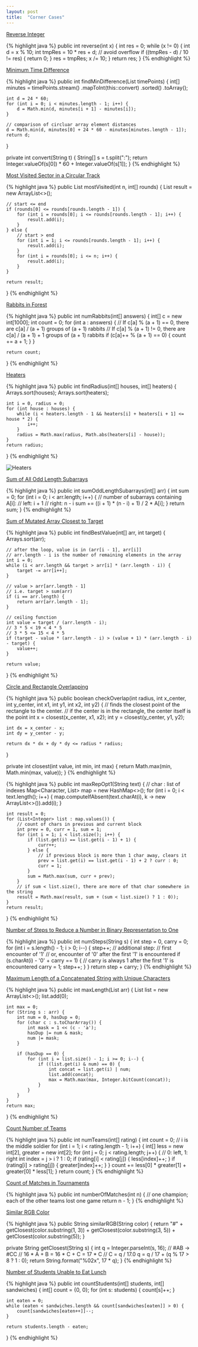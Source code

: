 ```yaml
---
layout: post
title:  "Corner Cases"
---
```

[Reverse Integer][reverse-integer]

{% highlight java %}
public int reverse(int x) {
    int res = 0;
    while (x != 0) {
        int d = x % 10;
        int tmpRes = 10 * res + d;
        // avoid overflow
        if ((tmpRes - d) / 10 != res) {
            return 0;
        }
        res = tmpRes;
        x /= 10;
    }
    return res;
}
{% endhighlight %}

[Minimum Time Difference][minimum-time-difference]

{% highlight java %}
public int findMinDifference(List<String> timePoints) {
    int[] minutes = timePoints.stream()
        .mapToInt(this::convert)
        .sorted()
        .toArray();

    int d = 24 * 60;
    for (int i = 0; i < minutes.length - 1; i++) {
        d = Math.min(d, minutes[i + 1] - minutes[i]);
    }

    // comparison of circluar array element distances
    d = Math.min(d, minutes[0] + 24 * 60 - minutes[minutes.length - 1]);
    return d;
}

private int convert(String t) {
    String[] s = t.split(":");
    return Integer.valueOf(s[0]) * 60 + Integer.valueOf(s[1]);
}
{% endhighlight %}

[Most Visited Sector in a Circular Track][most-visited-sector-in-a-circular-track]

{% highlight java %}
public List<Integer> mostVisited(int n, int[] rounds) {
    List<Integer> result = new ArrayList<>();

    // start <= end
    if (rounds[0] <= rounds[rounds.length - 1]) {
        for (int i = rounds[0]; i <= rounds[rounds.length - 1]; i++) {
            result.add(i);
        }
    } else {
        // start > end
        for (int i = 1; i <= rounds[rounds.length - 1]; i++) {
            result.add(i);
        }   
        for (int i = rounds[0]; i <= n; i++) {
            result.add(i);
        } 
    }

    return result;
}
{% endhighlight %}

[Rabbits in Forest][rabbits-in-forest]

{% highlight java %}
public int numRabbits(int[] answers) {
    int[] c = new int[1000];
    int count = 0;
    for (int a : answers) {
        // If c[a] % (a + 1) == 0, there are c[a] / (a + 1) groups of (a + 1) rabbits
        // If c[a] % (a + 1) != 0, there are c[a] / (a + 1) + 1 groups of (a + 1) rabbits
        if (c[a]++ % (a + 1) == 0) {
            count += a + 1;
        }
    }

    return count;
}
{% endhighlight %}

[Heaters][heaters]

{% highlight java %}
public int findRadius(int[] houses, int[] heaters) {
    Arrays.sort(houses);
    Arrays.sort(heaters);

    int i = 0, radius = 0;
    for (int house : houses) {
        while (i < heaters.length - 1 && heaters[i] + heaters[i + 1] <= house * 2) {
            i++;
        }
        radius = Math.max(radius, Math.abs(heaters[i] - house));
    }
    return radius;
}
{% endhighlight %}

![Heaters](/assets/heaters.png)

[Sum of All Odd Length Subarrays][sum-of-all-odd-length-subarrays]

{% highlight java %}
public int sumOddLengthSubarrays(int[] arr) {
    int sum = 0;
    for (int i = 0; i < arr.length; i++) {
        // number of subarrays containing A[i]:
        // left: i + 1
        // right: n - i
        sum += ((i + 1) * (n - i) + 1) / 2 * A[i];
    }
    return sum;
}
{% endhighlight %}

[Sum of Mutated Array Closest to Target][sum-of-mutated-array-closest-to-target]

{% highlight java %}
public int findBestValue(int[] arr, int target) {
    Arrays.sort(arr);

    // after the loop, value is in (arr[i - 1], arr[i]]
    // arr.length - i is the number of remaining elements in the array
    int i = 0;
    while (i < arr.length && target > arr[i] * (arr.length - i)) {
        target -= arr[i++];
    }

    // value > arr[arr.length - 1]
    // i.e. target > sum(arr)
    if (i == arr.length) {
        return arr[arr.length - 1];
    }

    // ceiling function
    int value = target / (arr.length - i);
    // 3 * 5 < 19 < 4 * 5
    // 3 * 5 <= 15 < 4 * 5
    if (target - value * (arr.length - i) > (value + 1) * (arr.length - i) - target) {
        value++;
    }

    return value;
}
{% endhighlight %}

[Circle and Rectangle Overlapping][circle-and-rectangle-overlapping]

{% highlight java %}
public boolean checkOverlap(int radius, int x_center, int y_center, int x1, int y1, int x2, int y2) {
    // finds the closest point of the rectangle to the center.
    // if the center is in the rectangle, the center itself is the point
    int x = closest(x_center, x1, x2);
    int y = closest(y_center, y1, y2);

    int dx = x_center - x;
    int dy = y_center - y;

    return dx * dx + dy * dy <= radius * radius;
}

private int closest(int value, int min, int max) {
    return Math.max(min, Math.min(max, value));
}
{% endhighlight %}

[][swap-for-longest-repeated-character-substring]

{% highlight java %}
public int maxRepOpt1(String text) {
    // char : list of indexes
    Map<Character, List<Integer>> map = new HashMap<>();
    for (int i = 0; i < text.length(); i++) {
        map.computeIfAbsent(text.charAt(i), k -> new ArrayList<>()).add(i);
    }

    int result = 0;
    for (List<Integer> list : map.values()) {
        // count of chars in previous and current block
        int prev = 0, curr = 1, sum = 1;
        for (int i = 1; i < list.size(); i++) {
            if (list.get(i) == list.get(i - 1) + 1) {
                curr++;
            } else {
                // if previous block is more than 1 char away, clears it
                prev = list.get(i) == list.get(i - 1) + 2 ? curr : 0;
                curr = 1;
            }
            sum = Math.max(sum, curr + prev);
        }
        // if sum < list.size(), there are more of that char somewhere in the string 
        result = Math.max(result, sum + (sum < list.size() ? 1 : 0));
    }
    return result;
}
{% endhighlight %}

[Number of Steps to Reduce a Number in Binary Representation to One][number-of-steps-to-reduce-a-number-in-binary-representation-to-one]

{% highlight java %}
public int numSteps(String s) {
    int step = 0, carry = 0;
    for (int i = s.length() - 1; i > 0; i--) {
        step++;
        // additional step:
        // first encounter of '1'
        // or, encounter of '0' after the first '1' is encountered
        if (s.charAt(i) - '0' + carry == 1) {
            // carry is always 1 after the first '1' is encountered
            carry = 1;
            step++;
        }
    }
    return step + carry;
}
{% endhighlight %}

[Maximum Length of a Concatenated String with Unique Characters][maximum-length-of-a-concatenated-string-with-unique-characters]

{% highlight java %}
public int maxLength(List<String> arr) {
    List<Integer> list = new ArrayList<>();
    list.add(0);

    int max = 0;
    for (String s : arr) {
        int num = 0, hasDup = 0;
        for (char c : s.toCharArray()) {
            int mask = 1 << (c - 'a');
            hasDup |= num & mask;
            num |= mask;
        }

        if (hasDup == 0) {
            for (int i = list.size() - 1; i >= 0; i--) {
                if ((list.get(i) & num) == 0) {
                    int concat = list.get(i) | num;
                    list.add(concat);
                    max = Math.max(max, Integer.bitCount(concat));
                }
            }
        }
    }
    return max;
}
{% endhighlight %}

[Count Number of Teams][count-number-of-teams]

{% highlight java %}
public int numTeams(int[] rating) {
    int count = 0;
    // i is the middle soldier
    for (int i = 1; i < rating.length - 1; i++) {
        int[] less = new int[2], greater = new int[2];
        for (int j = 0; j < rating.length; j++) {
            // 0: left, 1: right
            int index = j > i ? 1 : 0;
            if (rating[i] < rating[j]) {
                less[index]++;
            }
            if (rating[i] > rating[j]) {
                greater[index]++;
            }
        }
        count += less[0] * greater[1] + greater[0] * less[1];
    }
    return count;
}
{% endhighlight %}

[Count of Matches in Tournaments][count-of-matches-in-tournament]

{% highlight java %}
public int numberOfMatches(int n) {
    // one champion; each of the other teams lost one game
    return n - 1;
}
{% endhighlight %}

[Similar RGB Color][similar-rgb-color]

{% highlight java %}
public String similarRGB(String color) {
    return "#" + getClosest(color.substring(1, 3)) + getClosest(color.substring(3, 5)) + getClosest(color.substring(5));
}

private String getClosest(String s) {
    int q = Integer.parseInt(s, 16);
    // #AB -> #CC
    // 16 * A + B = 16 * C + C = 17 * C
    // C = q / 17.0
    q = q / 17 + (q % 17 > 8 ? 1 : 0);
    return String.format("%02x", 17 * q);
}
{% endhighlight %}

[Number of Students Unable to Eat Lunch][number-of-students-unable-to-eat-lunch]

{% highlight java %}
public int countStudents(int[] students, int[] sandwiches) {
    int[] count = {0, 0};
    for (int s: students) {
        count[s]++;
    }

    int eaten = 0;
    while (eaten < sandwiches.length && count[sandwiches[eaten]] > 0) {
        count[sandwiches[eaten++]]--;
    }

    return students.length - eaten;
}
{% endhighlight %}

[circle-and-rectangle-overlapping]: https://leetcode.com/problems/circle-and-rectangle-overlapping/
[count-number-of-teams]: https://leetcode.com/problems/count-number-of-teams/
[count-of-matches-in-tournament]: https://leetcode.com/problems/count-of-matches-in-tournament/
[heaters]: https://leetcode.com/problems/heaters/
[maximum-length-of-a-concatenated-string-with-unique-characters]: https://leetcode.com/problems/maximum-length-of-a-concatenated-string-with-unique-characters/
[minimum-time-difference]: https://leetcode.com/problems/minimum-time-difference/
[most-visited-sector-in-a-circular-track]: https://leetcode.com/problems/most-visited-sector-in-a-circular-track/
[number-of-steps-to-reduce-a-number-in-binary-representation-to-one]: https://leetcode.com/problems/number-of-steps-to-reduce-a-number-in-binary-representation-to-one/
[number-of-students-unable-to-eat-lunch]: https://leetcode.com/problems/number-of-students-unable-to-eat-lunch/
[rabbits-in-forest]: https://leetcode.com/problems/rabbits-in-forest/
[reverse-integer]: https://leetcode.com/problems/reverse-integer/
[similar-rgb-color]: https://leetcode.com/problems/similar-rgb-color/
[sum-of-all-odd-length-subarrays]: https://leetcode.com/problems/sum-of-all-odd-length-subarrays/
[sum-of-mutated-array-closest-to-target]: https://leetcode.com/problems/sum-of-mutated-array-closest-to-target/
[swap-for-longest-repeated-character-substring]: https://leetcode.com/problems/swap-for-longest-repeated-character-substring/
